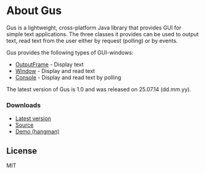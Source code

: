 # About Gus
Gus is a lightweight, cross-platform Java library that provides GUI for simple text applications. The three classes it provides can be used to output text, read text from the user either by request (polling) or by events.

Gus provides the following types of GUI-windows:

  - [OutputFrame] - Display text
  - [Window] - Display and read text
  - [Console] - Display and read text by polling

The latest version of Gus is 1.0 and was released on 25.07.14 (dd.mm.yy).

### Downloads
 - [Latest version](https://github.com/peterjohansen/Gus/raw/master/gus-1.0.jar)
 - [Source](https://github.com/peterjohansen/Gus/raw/master/gus-1.0-source.jar)
 - [Demo (hangman)](https://github.com/peterjohansen/Gus/raw/master/gus-hangman-demo.jar)

License
----

MIT

[OutputFrame]:#OutputFrame
[Window]:#Window
[Console]:#Console
